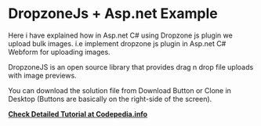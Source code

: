 # DropzoneJs + Asp.net Example
 Here i have explained how in Asp.net C# using Dropzone js plugin we upload bulk images. i.e implement dropzone js plugin in Asp.net C# Webform for uploading images. 
 
  DropzoneJS is an open source library that provides drag n drop file uploads with image previews.
  
  You can download the solution file from Download Button or Clone in Desktop (Buttons are basically on the right-side of the screen).
  
  <a href="http://codepedia.info/2015/03/using-dropzone-js-file-image-upload-in-asp-net-webform-c/" Title="Click to check tutorials"><b>Check Detailed Tutorial at Codepedia.info</b> </a>
  

